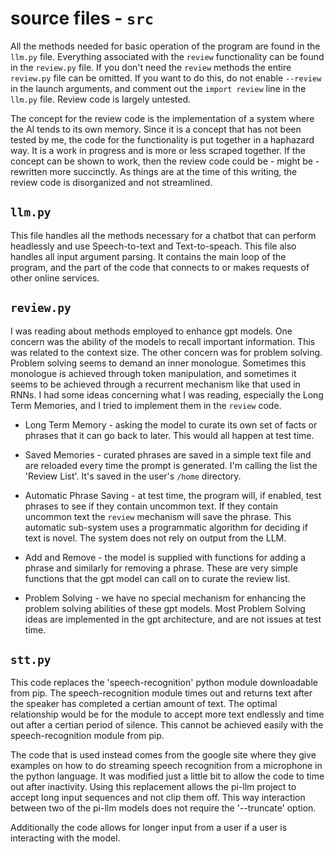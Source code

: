 # source files - `src`

All the methods needed for basic operation of the program are found in the `llm.py` file. Everything associated with the `review` functionality can be found in the `review.py` file. If you don't need the `review` methods the entire `review.py` file can be omitted. If you want to do this, do not enable `--review` in the launch arguments, and comment out the `import review` line in the `llm.py` file. Review code is largely untested.

The concept for the review code is the implementation of a system where the AI tends to its own memory. Since it is a concept that has not been tested by me, the code for the functionality is put together in a haphazard way. It is a work in progress and is more or less scraped together. If the concept can be shown to work, then the review code could be - might be - rewritten more succinctly. As things are at the time of this writing, the review code is disorganized and not streamlined. 

## `llm.py`

This file handles all the methods necessary for a chatbot that can perform headlessly and use Speech-to-text and Text-to-speach. This file also handles all input argument parsing. It contains the main loop of the program, and the part of the code that connects to or makes requests of other online services.

## `review.py`

I was reading about methods employed to enhance gpt models. One concern was the ability of the models to recall important information. This was related to the context size. The other concern was for problem solving. Problem solving seems to demand an inner monologue. Sometimes this monologue is achieved through token manipulation, and sometimes it seems to be achieved through a recurrent mechanism like that used in RNNs. I had some ideas concerning what I was reading, especially the Long Term Memories, and I tried to implement them in the `review` code.

- Long Term Memory - asking the model to curate its own set of facts or phrases that it can go back to later. This would all happen at test time.

- Saved Memories - curated phrases are saved in a simple text file and are reloaded every time the prompt is generated. I'm calling the list the 'Review List'. It's saved in the user's `/home` directory.

- Automatic Phrase Saving - at test time, the program will, if enabled, test phrases to see if they contain uncommon text. If they contain uncommon text the `review` mechanism will save the phrase. This automatic sub-system uses a programmatic algorithm for deciding if text is novel. The system does not rely on output from the LLM.

- Add and Remove - the model is supplied with functions for adding a phrase and similarly for removing a phrase. These are very simple functions that the gpt model can call on to curate the review list.

- Problem Solving - we have no special mechanism for enhancing the problem solving abilities of these gpt models. Most Problem Solving ideas are implemented in the gpt architecture, and are not issues at test time. 

## `stt.py`

This code replaces the 'speech-recognition' python module downloadable from pip. The speech-recognition module times out and returns text after the speaker has completed a certian amount of text. The optimal relationship would be for the module to accept more text endlessly and time out after a certian period of silence. This cannot be achieved easily with the speech-recognition module from pip. 

The code that is used instead comes from the google site where they give examples on how to do streaming speech recognition from a microphone in the python language. It was modified just a little bit to allow the code to time out after inactivity. Using this replacement allows the pi-llm project to accept long input sequences and not clip them off. This way interaction between two of the pi-llm models does not require the '--truncate' option.

Additionally the code allows for longer input from a user if a user is interacting with the model.

